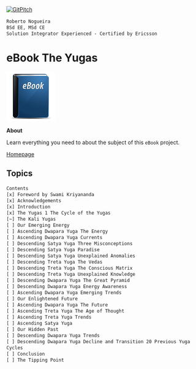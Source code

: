 [![GitPitch](https://gitpitch.com/assets/badge.svg)](https://gitpitch.com/enogrob/ebook-project/master)

```
Roberto Nogueira
BSd EE, MSd CE
Solution Integrator Experienced - Certified by Ericsson
```

# eBook The Yugas

![ebook image](assets/ebook.png)

**About**

Learn everything you need to about the subject of this `eBook` project.

[Homepage](https://ebook.com)

## Topics

```
Contents
[x] Foreword by Swami Kriyananda
[x] Acknowledgements
[x] Introduction
[x] The Yugas 1 The Cycle of the Yugas
[~] The Kali Yugas
[ ] Our Emerging Energy
[ ] Ascending Dwapara Yuga The Energy
[ ] Ascending Dwapara Yuga Currents
[ ] Descending Satya Yuga Three Misconceptions
[ ] Descending Satya Yuga Paradise
[ ] Descending Satya Yuga Unexplained Anomalies
[ ] Descending Treta Yuga The Vedas
[ ] Descending Treta Yuga The Conscious Matrix
[ ] Descending Treta Yuga Unexplained Knowledge
[ ] Descending Dwapara Yuga The Great Pyramid
[ ] Descending Dwapara Yuga Energy Awareness
[ ] Ascending Dwapara Yuga Emerging Trends
[ ] Our Enlightened Future
[ ] Ascending Dwapara Yuga The Future
[ ] Ascending Treta Yuga The Age of Thought
[ ] Ascending Treta Yuga Trends
[ ] Ascending Satya Yuga
[ ] Our Hidden Past
[ ] Descending Dwapara Yuga Trends
[ ] Descending Dwapara Yuga Decline and Transition 20 Previous Yuga Cycles
[ ] Conclusion
[ ] The Tipping Point
```

